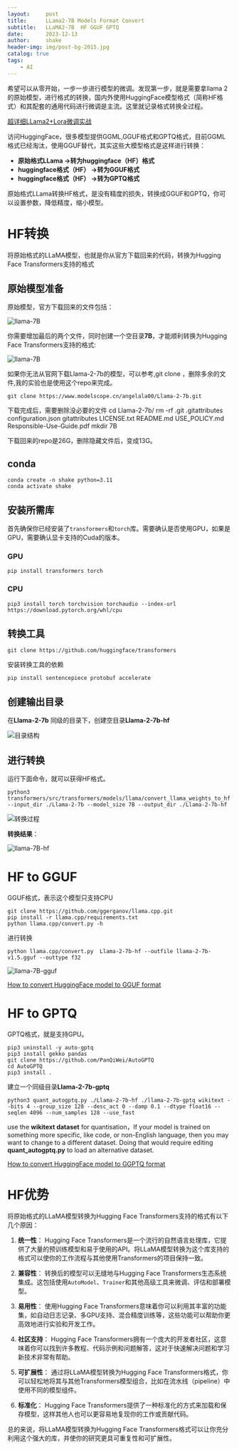 ```yaml
---
layout:     post
title:      LLama2-7B Models Format Convert 
subtitle:   LLaMA2-7B  HF GGUF GPTQ 
date:       2023-12-13
author:     shake
header-img: img/post-bg-2015.jpg
catalog: true
tags:
    - AI
---
```


希望可以从零开始，一步一步进行模型的微调。发现第一步，就是需要拿llama 2的原始模型，进行格式的转换，国内外使用HuggingFace模型格式（简称HF格式）和其配套的通用代码进行微调是主流。这里就记录格式转换全过程。

[超详细LLama2+Lora微调实战
](https://mp.weixin.qq.com/s/KJTkatOrf9TqSrtBPZbKwA)

访问HuggingFace，很多模型提供GGML,GGUF格式和GPTQ格式，目前GGML格式已经淘汰，使用GGUF替代，其实这些大模型格式是这样进行转换：

* **原始格式LLama ->转为huggingface（HF）格式**
* **huggingface格式（HF） ->转为GGUF格式**
* **huggingface格式（HF） ->转为GPTQ格式**

原始格式LLama转换HF格式，是没有精度的损失，转换成GGUF和GPTQ，你可以设置参数，降低精度，缩小模型。

# HF转换

将原始格式的LLaMA模型，也就是你从官方下载回来的代码，转换为Hugging Face Transformers支持的格式

## 原始模型准备

原始模型，官方下载回来的文件包括：

![llama-7B](/img/2023/modelscope/llama-7B.jpg "llama-7B")

你需要增加最后的两个文件，同时创建一个空目录**7B**，才能顺利转换为Hugging Face Transformers支持的格式:

![llama-7B](/img/2023/modelscope/llama-7B-add.jpg "llama-7B")

如果你无法从官网下载Llama-2-7b的模型，可以参考,git clone ，删除多余的文件,我的实验也是使用这个repo来完成。

	git clone https://www.modelscope.cn/angelala00/Llama-2-7b.git

下载完成后，需要删除没必要的文件
	cd Llama-2-7b/
	rm -rf .git .gitattributes configuration.json gitattributes LICENSE.txt README.md USE_POLICY.md Responsible-Use-Guide.pdf 
	mkdir 7B

下载回来的repo是26G，删除隐藏文件后，变成13G。

## conda

	conda create -n shake python=3.11
	conda activate shake

## 安装所需库

   首先确保你已经安装了`transformers`和`torch`库。需要确认是否使用GPU，如果是GPU，需要确认显卡支持的Cuda的版本。

### GPU

	pip install transformers torch

### CPU

	pip3 install torch torchvision torchaudio --index-url https://download.pytorch.org/whl/cpu



## 转换工具


	git clone https://github.com/huggingface/transformers

   
   安装转换工具的依赖
   
	pip install sentencepiece protobuf accelerate


## 创建输出目录

在**Llama-2-7b** 同级的目录下，创建空目录**Llama-2-7b-hf**

![目录结构](/img/2023/modelscope/dir.jpg "目录结构")

## 进行转换

运行下面命令，就可以获得HF格式。

	python3 transformers/src/transformers/models/llama/convert_llama_weights_to_hf.py --input_dir ./Llama-2-7b --model_size 7B --output_dir ./Llama-2-7b-hf
	
![转换过程](/img/2023/modelscope/hf-step.jpg "comand run")

**转换结果**：

![llama-7B-hf](/img/2023/modelscope/hf.jpg "llama-7B-hf")

# HF  to GGUF

GGUF格式，表示这个模型只支持CPU

	git clone https://github.com/ggerganov/llama.cpp.git
	pip install -r llama.cpp/requirements.txt
	python llama.cpp/convert.py -h

进行转换

	python llama.cpp/convert.py  Llama-2-7b-hf --outfile llama-2-7b-v1.5.gguf --outtype f32

![llama-7B-gguf](/img/2023/modelscope/gguf.jpg "llama-7B-gguf")

[How to convert HuggingFace model to GGUF format](https://github.com/ggerganov/llama.cpp/discussions/2948)


# HF to GPTQ

GPTQ格式，就是支持GPU。

	pip3 uninstall -y auto-gptq
	pip3 install gekko pandas
	git clone https://github.com/PanQiWei/AutoGPTQ
	cd AutoGPTQ
	pip3 install .

建立一个同级目录**Llama-2-7b-gptq**

	python3 quant_autogptq.py ./Llama-2-7b-hf ./llama-2-7b-gptq wikitext --bits 4 --group_size 128 --desc_act 0 --damp 0.1 --dtype float16 --seqlen 4096 --num_samples 128 --use_fast

use the **wikitext dataset** for quantisation，If your model is trained on something more specific, like code, or non-English language, then you may want to change to a different dataset. Doing that would require editing **quant_autogptq.py** to load an alternative dataset.


[How to convert HuggingFace model to GGPTQ format](https://huggingface.co/TheBloke/Llama-2-13B-chat-GPTQ/discussions/26)

# HF优势

将原始格式的LLaMA模型转换为Hugging Face Transformers支持的格式有以下几个原因：

1. **统一性**：
   Hugging Face Transformers是一个流行的自然语言处理库，它提供了大量的预训练模型和易于使用的API。将LLaMA模型转换为这个库支持的格式可以使你的工作流程与其他使用Transformers的项目保持一致。

2. **兼容性**：
   转换后的模型可以无缝地与Hugging Face Transformers生态系统集成。这包括使用`AutoModel`、`Trainer`和其他高级工具来微调、评估和部署模型。

3. **易用性**：
   使用Hugging Face Transformers意味着你可以利用其丰富的功能集，如自动日志记录、多GPU支持、混合精度训练等，这些功能可以帮助你更高效地进行实验和开发工作。

4. **社区支持**：
   Hugging Face Transformers拥有一个庞大的开发者社区，这意味着你可以找到许多教程、代码示例和问题解答，这对于快速解决问题和学习新技术非常有帮助。

5. **可扩展性**：
   通过将LLaMA模型转换为Hugging Face Transformers格式，你可以轻松地将其与其他Transformers模型组合，比如在流水线（pipeline）中使用不同的模型组件。

6. **标准化**：
   Hugging Face Transformers提供了一种标准化的方式来加载和保存模型，这样其他人也可以更容易地复现你的工作或贡献代码。

总的来说，将LLaMA模型转换为Hugging Face Transformers格式可以让你充分利用这个强大的库，并使你的研究更具可重复性和可扩展性。

